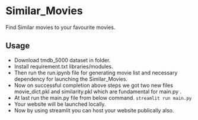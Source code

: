 # Similar_Movies
Find Similar movies to your favourite movies.

## Usage
- Download tmdb_5000 dataset in folder.
- Install requirement.txt libraries/modules.
- Then run the run.ipynb file for generating movie list and necessary dependency for launching the Similar_Movies.
- Now on successful completion above steps we got two new files movie_dict.pkl and similarity.pkl which are fundamental for main.py .
- At last run the main.py file from below command.
  ```streamlit run main.py```
- Your website will be launched locally.
- Now by using streamlit you can host your website publically also.
